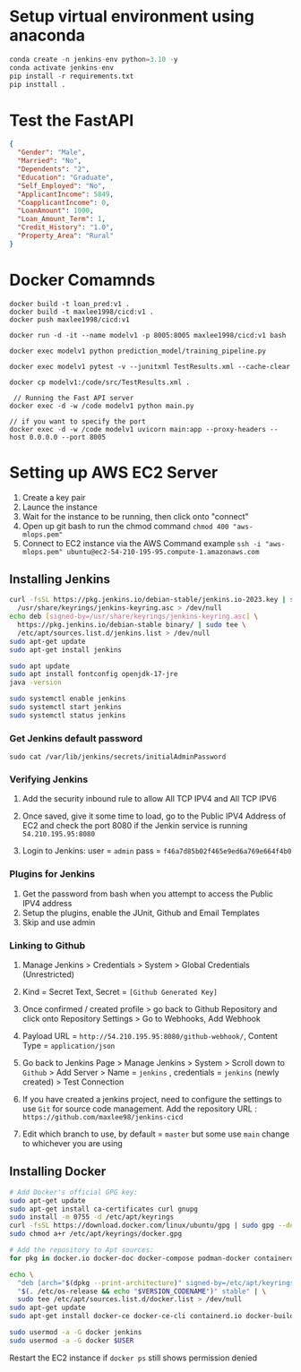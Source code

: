 # Setup virtual environment using anaconda

```python
conda create -n jenkins-env python=3.10 -y
conda activate jenkins-env
pip install -r requirements.txt
pip insttall .
```

# Test the FastAPI

```json
{
  "Gender": "Male",
  "Married": "No",
  "Dependents": "2",
  "Education": "Graduate",
  "Self_Employed": "No",
  "ApplicantIncome": 5849,
  "CoapplicantIncome": 0,
  "LoanAmount": 1000,
  "Loan_Amount_Term": 1,
  "Credit_History": "1.0",
  "Property_Area": "Rural"
}
```

# Docker Comamnds

```
docker build -t loan_pred:v1 .
docker build -t maxlee1998/cicd:v1 .
docker push maxlee1998/cicd:v1

docker run -d -it --name modelv1 -p 8005:8005 maxlee1998/cicd:v1 bash

docker exec modelv1 python prediction_model/training_pipeline.py

docker exec modelv1 pytest -v --junitxml TestResults.xml --cache-clear

docker cp modelv1:/code/src/TestResults.xml .

 // Running the Fast API server
docker exec -d -w /code modelv1 python main.py

// if you want to specify the port
docker exec -d -w /code modelv1 uvicorn main:app --proxy-headers --host 0.0.0.0 --port 8005
```

# Setting up AWS EC2 Server

1. Create a key pair
2. Launce the instance
3. Wait for the instance to be running, then click onto "connect"
4. Open up git bash to run the chmod command `chmod 400 "aws-mlops.pem"`
5. Connect to EC2 instance via the AWS Command example `ssh -i "aws-mlops.pem" ubuntu@ec2-54-210-195-95.compute-1.amazonaws.com`

## Installing Jenkins

```bash
curl -fsSL https://pkg.jenkins.io/debian-stable/jenkins.io-2023.key | sudo tee \
  /usr/share/keyrings/jenkins-keyring.asc > /dev/null
echo deb [signed-by=/usr/share/keyrings/jenkins-keyring.asc] \
  https://pkg.jenkins.io/debian-stable binary/ | sudo tee \
  /etc/apt/sources.list.d/jenkins.list > /dev/null
sudo apt-get update
sudo apt-get install jenkins

sudo apt update
sudo apt install fontconfig openjdk-17-jre
java -version

sudo systemctl enable jenkins
sudo systemctl start jenkins
sudo systemctl status jenkins


```

### Get Jenkins default password

`sudo cat /var/lib/jenkins/secrets/initialAdminPassword`

### Verifying Jenkins

1. Add the security inbound rule to allow All TCP IPV4 and All TCP IPV6
2. Once saved, give it some time to load, go to the Public IPV4 Address of EC2 and check the port 8080 if the Jenkin service is running
   `54.210.195.95:8080`

3. Login to Jenkins:
   user = `admin`
   pass = `f46a7d85b02f465e9ed6a769e664f4b0`

### Plugins for Jenkins

1. Get the password from bash when you attempt to access the Public IPV4 address
2. Setup the plugins, enable the JUnit, Github and Email Templates
3. Skip and use admin

### Linking to Github

1. Manage Jenkins > Credentials > System > Global Credentials (Unrestricted)
2. Kind = Secret Text, Secret = `[Github Generated Key]`
3. Once confirmed / created profile > go back to Github Repository and click onto Repository Settings > Go to Webhooks, Add Webhook
4. Payload URL = `http://54.210.195.95:8080/github-webhook/`, Content Type = `application/json`
5. Go back to Jenkins Page > Manage Jenkins > System > Scroll down to `Github` > Add Server > Name = `jenkins` , credentials = `jenkins` (newly created) > Test Connection

6. If you have created a jenkins project, need to configure the settings to use `Git` for source code management. Add the repository URL : `https://github.com/maxlee98/jenkins-cicd`
7. Edit which branch to use, by default = `master` but some use `main` change to whichever you are using

## Installing Docker

```bash
# Add Docker's official GPG key:
sudo apt-get update
sudo apt-get install ca-certificates curl gnupg
sudo install -m 0755 -d /etc/apt/keyrings
curl -fsSL https://download.docker.com/linux/ubuntu/gpg | sudo gpg --dearmor -o /etc/apt/keyrings/docker.gpg
sudo chmod a+r /etc/apt/keyrings/docker.gpg

# Add the repository to Apt sources:
for pkg in docker.io docker-doc docker-compose podman-docker containerd runc; do sudo apt-get remove $pkg; done

echo \
  "deb [arch="$(dpkg --print-architecture)" signed-by=/etc/apt/keyrings/docker.gpg] https://download.docker.com/linux/ubuntu \
  "$(. /etc/os-release && echo "$VERSION_CODENAME")" stable" | \
  sudo tee /etc/apt/sources.list.d/docker.list > /dev/null
sudo apt-get update
sudo apt-get install docker-ce docker-ce-cli containerd.io docker-buildx-plugin docker-compose-plugin

sudo usermod -a -G docker jenkins
sudo usermod -a -G docker $USER
```

Restart the EC2 instance if `docker ps` still shows permission denied
